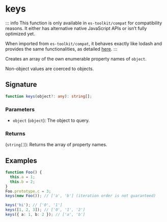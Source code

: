 # keys

::: info
This function is only available in `es-toolkit/compat` for compatibility reasons. It either has alternative native JavaScript APIs or isn’t fully optimized yet.

When imported from `es-toolkit/compat`, it behaves exactly like lodash and provides the same functionalities, as detailed [here](../../../compatibility.md).
:::

Creates an array of the own enumerable property names of `object`.

Non-object values are coerced to objects.

## Signature

```typescript
function keys(object?: any): string[];
```

### Parameters

- `object` (`object`): The object to query.

### Returns

(`string[]`): Returns the array of property names.

## Examples

```typescript
function Foo() {
  this.a = 1;
  this.b = 2;
}
Foo.prototype.c = 3;
keys(new Foo()); // ['a', 'b'] (iteration order is not guaranteed)

keys('hi'); // ['0', '1']
keys([1, 2, 3]); // ['0', '1', '2']
keys({ a: 1, b: 2 }); // ['a', 'b']
```
